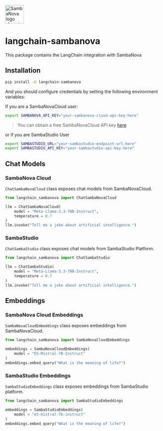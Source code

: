 <a href="https://sambanova.ai/">
<picture>
  <source media="(prefers-color-scheme: dark)" srcset="img/SambaNova-light-logo-1.png" height="60">
  <img alt="SambaNova logo changing depending on mode. Light: 'So light!' Dark: 'So dark!'" src="https://sambanova.ai/hubfs/sambanova-logo-black.png" height="60">
</picture>
</a>

# langchain-sambanova

This package contains the LangChain integration with SambaNova

## Installation

```bash
pip install -U langchain-sambanova
```

And you should configure credentials by setting the following environment variables:

If you are a SambaNovaCloud user:

```bash
export SAMBANOVA_API_KEY="your-sambanova-cloud-api-key-here"
```
> You can obtain a free SambaNovaCloud API key [here](https://cloud.sambanova.ai/)

or if you are SambaStudio User

```bash
export SAMBASTUDIO_URL="your-sambastudio-endpoint-url-here"
export SAMBASTUDIO_API_KEY="your-sambastudio-api-key-here"
```

## Chat Models

### SambaNova Cloud

`ChatSambaNovaCloud` class exposes chat models from SambaNovaCloud.

```python
from langchain_sambanova import ChatSambaNovaCloud

llm = ChatSambaNovaCloud(
    model = "Meta-Llama-3.3-70B-Instruct",
    temperature = 0.7
)
llm.invoke("Tell me a joke about artificial intelligence.")
```

### SambaStudio

`ChatSambaStudio` class exposes chat models from SambaStudio Platform.

```python
from langchain_sambanova import ChatSambaStudio

llm = ChatSambaStudio(
    model = "Meta-Llama-3.3-70B-Instruct",
    temperature = 0.7
)
llm.invoke("Tell me a joke about artificial intelligence.")
```

## Embeddings

### SambaNova Cloud Embeddings

`SambaNovaCloudEmbeddings` class exposes embeddings from SambaNovaCloud.

```python
from langchain_sambanova import SambaNovaCloudEmbeddings

embeddings = SambaNovaCloudEmbeddings(
    model = "E5-Mistral-7B-Instruct"
)
embeddings.embed_query("What is the meaning of life?")
```

### SambaStudio Embeddings

`SambaStudioEmbeddings` class exposes embeddings from SambaStudio platform.

```python
from langchain_sambanova import SambaStudioEmbeddings

embeddings = SambaStudioEmbeddings(
    model = "e5-mistral-7b-instruct"
)
embeddings.embed_query("What is the meaning of life?")
```

